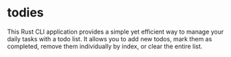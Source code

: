 # todies
This Rust CLI application provides a simple yet efficient way to manage your daily tasks with a todo list. It allows you to add new todos, mark them as completed, remove them individually by index, or clear the entire list. 

